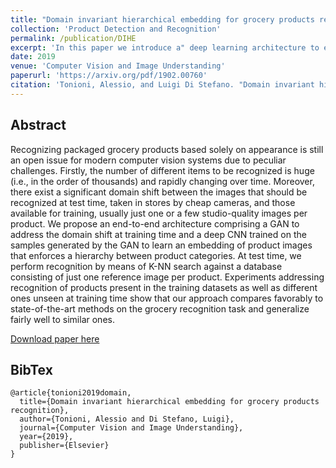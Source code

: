 ```yaml
---
title: "Domain invariant hierarchical embedding for grocery products recognition"
collection: 'Product Detection and Recognition'
permalink: /publication/DIHE
excerpt: 'In this paper we introduce a" deep learning architecture to effectively learn embedddings relying only on few samples and in presence of domain shifts.'
date: 2019
venue: 'Computer Vision and Image Understanding'
paperurl: 'https://arxiv.org/pdf/1902.00760'
citation: 'Tonioni, Alessio, and Luigi Di Stefano. "Domain invariant hierarchical embedding for grocery products recognition." Computer Vision and Image Understanding (2019).'
---
```

## Abstract
Recognizing packaged grocery products based solely on appearance is still an open issue for modern computer vision systems due to peculiar challenges. Firstly, the number of different items to be recognized is huge (i.e., in the order of thousands) and rapidly changing over time. Moreover, there exist a significant domain shift between the images that should be recognized at test time, taken in stores by cheap cameras, and those available for training, usually just one or a few studio-quality images per product. We propose an end-to-end architecture comprising a GAN to address the domain shift at training time and a deep CNN trained on the samples generated by the GAN to learn an embedding of product images that enforces a hierarchy between product categories. At test time, we perform recognition by means of K-NN search against a database consisting of just one reference image per product. Experiments addressing recognition of products present in the training datasets as well as different ones unseen at training time show that our approach compares favorably to state-of-the-art methods on the grocery recognition task and generalize fairly well to similar ones.

[Download paper here](https://arxiv.org/pdf/1902.00760)

## BibTex
```
@article{tonioni2019domain,
  title={Domain invariant hierarchical embedding for grocery products recognition},
  author={Tonioni, Alessio and Di Stefano, Luigi},
  journal={Computer Vision and Image Understanding},
  year={2019},
  publisher={Elsevier}
}

```